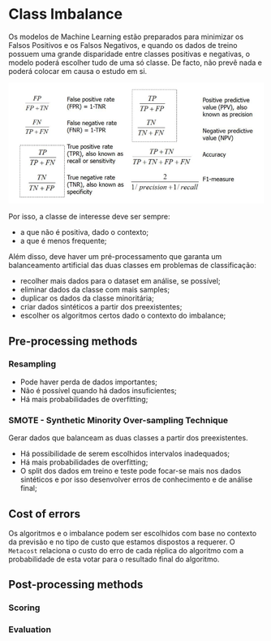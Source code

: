 # Class Imbalance

Os modelos de Machine Learning estão preparados para minimizar os Falsos Positivos e os Falsos Negativos, e quando os dados de treino possuem uma grande disparidade entre classes positivas e negativas, o modelo poderá escolher tudo de uma só classe. De facto, não prevê nada e poderá colocar em causa o estudo em si.

![Evaluation Measures](../Images/ConfusionMatrix.png)

Por isso, a classe de interesse deve ser sempre:
- a que não é positiva, dado o contexto;
- a que é menos frequente;

Além disso, deve haver um pré-processamento que garanta um balanceamento artificial das duas classes em problemas de classificação:
- recolher mais dados para o dataset em análise, se possível;
- eliminar dados da classe com mais samples;
- duplicar os dados da classe minoritária;
- criar dados sintéticos a partir dos preexistentes;
- escolher os algoritmos certos dado o contexto do imbalance;

## Pre-processing methods

### Resampling

- Pode haver perda de dados importantes;
- Não é possível quando há dados insuficientes;
- Há mais probabilidades de overfitting;

### SMOTE - Synthetic Minority Over-sampling Technique

Gerar dados que balanceam as duas classes a partir dos preexistentes.

- Há possibilidade de serem escolhidos intervalos inadequados;
- Há mais probabilidades de overfitting;
- O split dos dados em treino e teste pode focar-se mais nos dados sintéticos e por isso desenvolver erros de conhecimento e de análise final;

## Cost of errors

Os algoritmos e o imbalance podem ser escolhidos com base no contexto da previsão e no tipo de custo que estamos dispostos a requerer. O `Metacost` relaciona o custo do erro de cada réplica do algoritmo com a probabilidade de esta votar para o resultado final do algoritmo.

## Post-processing methods

### Scoring



### Evaluation